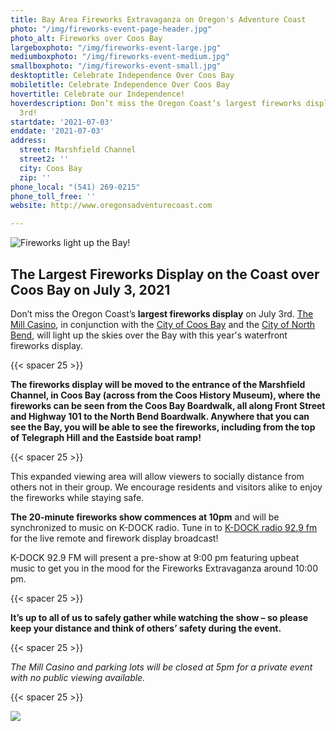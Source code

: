 ```yaml
---
title: Bay Area Fireworks Extravaganza on Oregon's Adventure Coast
photo: "/img/fireworks-event-page-header.jpg"
photo_alt: Fireworks over Coos Bay
largeboxphoto: "/img/fireworks-event-large.jpg"
mediumboxphoto: "/img/fireworks-event-medium.jpg"
smallboxphoto: "/img/fireworks-event-small.jpg"
desktoptitle: Celebrate Independence Over Coos Bay
mobiletitle: Celebrate Independence Over Coos Bay
hovertitle: Celebrate our Independence!
hoverdescription: Don’t miss the Oregon Coast’s largest fireworks display on July
  3rd!
startdate: '2021-07-03'
enddate: '2021-07-03'
address:
  street: Marshfield Channel
  street2: ''
  city: Coos Bay
  zip: ''
phone_local: "(541) 269-0215"
phone_toll_free: ''
website: http://www.oregonsadventurecoast.com

---
```

![Fireworks light up the Bay!](/img/stevenm-2016-103-3rjuly1.jpg "Fireworks light up the Bay!")

## The Largest Fireworks Display on the Coast over Coos Bay on July 3, 2021

Don’t miss the Oregon Coast’s **largest fireworks display** on July 3rd. [The Mill Casino](https://www.themillcasino.com/), in conjunction with the [City of Coos Bay](http://coosbay.org/) and the [City of North Bend](https://www.northbendoregon.us/), will light up the skies over the Bay with this year's waterfront fireworks display.

{{< spacer 25 >}}

**The fireworks display will be moved to the entrance of the Marshfield Channel, in Coos Bay (across from the Coos History Museum), where the fireworks can be seen from the Coos Bay Boardwalk, all along Front Street and Highway 101 to the North Bend Boardwalk. Anywhere that you can see the Bay, you will be able to see the fireworks, including from the top of Telegraph Hill and the Eastside boat ramp!**

{{< spacer 25 >}}

This expanded viewing area will allow viewers to socially distance from others not in their group. We encourage residents and visitors alike to enjoy the fireworks while staying safe.

**The 20-minute fireworks show commences at 10pm** and will be synchronized to music on K-DOCK radio.  Tune in to [K-DOCK radio 92.9 fm](https://kdockfm.com/) for the live remote and firework display broadcast!

K-DOCK 92.9 FM will present a pre-show at 9:00 pm featuring upbeat music to get you in the mood for the Fireworks Extravaganza around 10:00 pm.

{{< spacer 25 >}}

**It’s up to all of us to safely gather while watching the show – so please keep your distance and think of others’ safety during the event.** 

{{< spacer 25 >}}

_The Mill Casino and parking lots will be closed at 5pm for a private event with no public viewing available._

{{< spacer 25 >}}

![](/img/06-08-18-fireworks-at-the-mill.jpg)